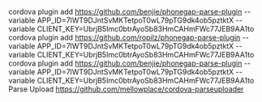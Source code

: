 cordova plugin add https://github.com/benjie/phonegap-parse-plugin --variable APP_ID=7lWT9DJntSvMKTetpoT0wL79pTG9dk4ob5pztktX --variable CLIENT_KEY=UbrjB5Imc0btrAyoSb83HmCAHmFWc77JEB9AA1to
cordova plugin add https://github.com/ropilz/phonegap-parse-plugin --variable APP_ID=7lWT9DJntSvMKTetpoT0wL79pTG9dk4ob5pztktX --variable CLIENT_KEY=UbrjB5Imc0btrAyoSb83HmCAHmFWc77JEB9AA1to
cordova plugin add https://github.com/benjie/phonegap-parse-plugin --variable APP_ID=7lWT9DJntSvMKTetpoT0wL79pTG9dk4ob5pztktX --variable CLIENT_KEY=UbrjB5Imc0btrAyoSb83HmCAHmFWc77JEB9AA1to
Parse Upload
https://github.com/mellowplace/cordova-parseuploader

